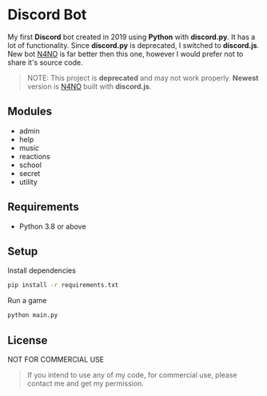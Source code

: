 # Discord Bot
My first **Discord** bot created in 2019 using **Python** with **discord.py**. It has a lot of functionality. Since **discord.py** is deprecated, I switched to **discord.js**. New bot [N4NO](https://top.gg/bot/804625036005736489) is far better then this one, however I would prefer not to share it's source code. 

> NOTE: This project is **deprecated** and may not work properly. **Newest** version is [N4NO](https://top.gg/bot/804625036005736489) built with **discord.js**.

## Modules
- admin
- help
- music
- reactions
- school
- secret
- utility

## Requirements
- Python 3.8 or above

## Setup
Install dependencies
```bash
pip install -r requirements.txt
```

Run a game
```bash
python main.py
```

## License
NOT FOR COMMERCIAL USE 

> If you intend to use any of my code, for commercial use, please contact me and get my permission.

